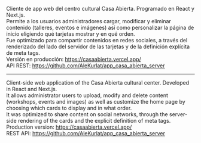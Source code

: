 Cliente de app web del centro cultural Casa Abierta. Programado en React y Next.js.  
Permite a los usuarios administradores cargar, modificar y eliminar contenido (talleres, eventos e imágenes) así como personalizar la página de inicio eligiendo qué tarjetas mostrar y en qué orden.  
Fue optimizado para compartir contenidos en redes sociales, a través del renderizado del lado del servidor de las tarjetas y de la definición explícita de meta tags.   
Versión en producción: https://casaabierta.vercel.app/   
API REST: https://github.com/AleKurlat/app_casa_abierta_server  

----  

Client-side web application of the Casa Abierta cultural center. Developed in React and Next.js.  
It allows administrator users to upload, modify and delete content (workshops, events and images) as well as customize the home page by choosing which cards to display and in what order.  
It was optimized to share content on social networks, through the server-side rendering of the cards and the explicit definition of meta tags.
Production version: https://casaabierta.vercel.app/  
REST API: https://github.com/AleKurlat/app_casa_abierta_server  